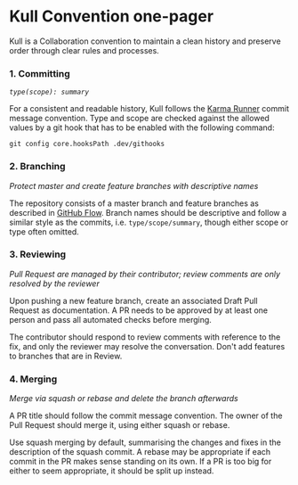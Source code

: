 # Kull Convention one-pager

Kull is a Collaboration convention to maintain a clean history and preserve order through clear rules and processes.

### 1. Committing

*`type(scope): summary`*

For a consistent and readable history, Kull follows the [Karma Runner](http://karma-runner.github.io/6.4/dev/git-commit-msg.html) commit message convention. Type and scope are checked against the allowed values by a git hook that has to be enabled with the following command:

    git config core.hooksPath .dev/githooks

### 2. Branching

*Protect master and create feature branches with descriptive names*

The repository consists of a master branch and feature branches as described in [GitHub Flow](https://githubflow.github.io/). Branch names should be descriptive and follow a similar style as the commits, i.e. `type/scope/summary`, though either scope or type often omitted.

### 3. Reviewing

*Pull Request are managed by their contributor; review comments are only resolved by the reviewer*

Upon pushing a new feature branch, create an associated Draft Pull Request as documentation. A PR needs to be approved by at least one person and pass all automated checks before merging. 

The contributor should respond to review comments with reference to the fix, and only the reviewer may resolve the conversation. Don't add features to branches that are in Review.

### 4. Merging

*Merge via squash or rebase and delete the branch afterwards*

A PR title should follow the commit message convention. The owner of the Pull Request should merge it, using either squash or rebase.

Use squash merging by default, summarising the changes and fixes in the description of the squash commit. A rebase may be appropriate if each commit in the PR makes sense standing on its own. If a PR is too big for either to seem appropriate, it should be split up instead.
